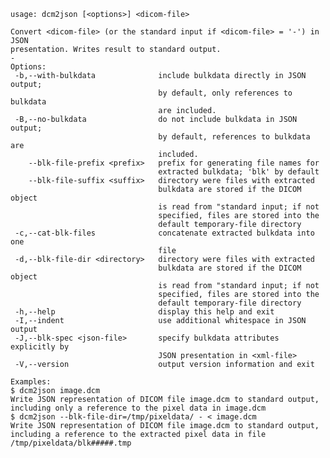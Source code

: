     usage: dcm2json [<options>] <dicom-file>
    
    Convert <dicom-file> (or the standard input if <dicom-file> = '-') in JSON
    presentation. Writes result to standard output.
    -
    Options:
     -b,--with-bulkdata              include bulkdata directly in JSON output;
                                     by default, only references to bulkdata
                                     are included.
     -B,--no-bulkdata                do not include bulkdata in JSON output;
                                     by default, references to bulkdata are
                                     included.
        --blk-file-prefix <prefix>   prefix for generating file names for
                                     extracted bulkdata; 'blk' by default
        --blk-file-suffix <suffix>   directory were files with extracted
                                     bulkdata are stored if the DICOM object
                                     is read from "standard input; if not
                                     specified, files are stored into the
                                     default temporary-file directory
     -c,--cat-blk-files              concatenate extracted bulkdata into one
                                     file
     -d,--blk-file-dir <directory>   directory were files with extracted
                                     bulkdata are stored if the DICOM object
                                     is read from "standard input; if not
                                     specified, files are stored into the
                                     default temporary-file directory
     -h,--help                       display this help and exit
     -I,--indent                     use additional whitespace in JSON output
     -J,--blk-spec <json-file>       specify bulkdata attributes explicitly by
                                     JSON presentation in <xml-file>
     -V,--version                    output version information and exit
    
    Examples:
    $ dcm2json image.dcm
    Write JSON representation of DICOM file image.dcm to standard output,
    including only a reference to the pixel data in image.dcm
    $ dcm2json --blk-file-dir=/tmp/pixeldata/ - < image.dcm
    Write JSON representation of DICOM file image.dcm to standard output,
    including a reference to the extracted pixel data in file
    /tmp/pixeldata/blk#####.tmp
